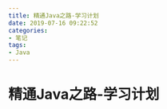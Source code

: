 ```yaml
---
title: 精通Java之路-学习计划
date: 2019-07-16 09:22:52
categories:
- 笔记
tags:
- Java
---
```


# 精通Java之路-学习计划

